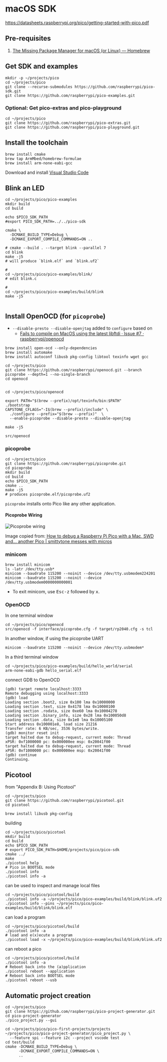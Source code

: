macOS SDK
=========

https://datasheets.raspberrypi.org/pico/getting-started-with-pico.pdf

Pre-requisites
--------------

1.	[The Missing Package Manager for macOS (or Linux) — Homebrew](https://brew.sh/)

Get SDK and examples
--------------------

```shell
mkdir -p ~/projects/pico
cd ~/projects/pico
git clone --recurse-submodules https://github.com/raspberrypi/pico-sdk.git
git clone https://github.com/raspberrypi/pico-examples.git
```

### Optional: Get pico-extras and pico-playground

```shell
cd ~/projects/pico
git clone https://github.com/raspberrypi/pico-extras.git
git clone https://github.com/raspberrypi/pico-playground.git
```

Install the toolchain
---------------------

```shell
brew install cmake
brew tap ArmMbed/homebrew-formulae
brew install arm-none-eabi-gcc
```

Download and install [Visual Studio Code](https://code.visualstudio.com/download)

Blink an LED
------------

```shell
cd ~/projects/pico/pico-examples
mkdir build
cd build

echo $PICO_SDK_PATH
#export PICO_SDK_PATH=../../pico-sdk

cmake \
  -DCMAKE_BUILD_TYPE=Debug \
  -DCMAKE_EXPORT_COMPILE_COMMANDS=ON ..

# cmake --build . --target blink --parallel 7
cd blink
make -j5
# will produce `blink.elf` and `blink.uf2`

#
cd ~/projects/pico/pico-examples/blink/
# edit blink.c

#
cd ~/projects/pico/pico-examples/build/blink
make -j5


```

Install OpenOCD (for `picoprobe`\)
----------------------------------

-	`--disable-presto --disable-openjtag` added to `configure` based on
	-	[Fails to compile on MacOS using the latest libftdi · Issue #7 · raspberrypi/openocd](https://github.com/raspberrypi/openocd/issues/7#issuecomment-766730331)

```shell
brew install open-ocd --only-dependencies
brew install automake
brew install autoconf libusb pkg-config libtool texinfo wget gcc

cd ~/projects/pico
git clone https://github.com/raspberrypi/openocd.git --branch picoprobe --depth=1 --no-single-branch
cd openocd


cd ~/projects/pico/openocd

export PATH="$(brew --prefix)/opt/texinfo/bin:$PATH"
./bootstrap
CAPSTONE_CFLAGS="-I$(brew --prefix)/include" \
  ./configure --prefix="$(brew --prefix)"  \
  --enable-picoprobe --disable-presto --disable-openjtag

make -j5

src/openocd
```

### picoprobe

```shell
cd ~/projects/pico
git clone https://github.com/raspberrypi/picoprobe.git
cd picoprobe
mkdir build
cd build
echo $PICO_SDK_PATH
cmake ..
make -j5
# produces picoprobe.elf/picoprobe.uf2
```

`picoprobe` installs onto Pico like any other application.

#### Picoprobe Wiring

![Picoprobe wiring](picoprobe/picoprobe-wiring-with-serial-1.png)

Image copied from: [How to debug a Raspberry Pi Pico with a Mac, SWD and… another Pico | smittytone messes with micros](https://blog.smittytone.net/2021/02/05/how-to-debug-a-raspberry-pi-pico-with-a-mac-swd/)

### minicom

```shell
brew install minicom
ls -latr /dev/tty.usb*
minicom --baudrate 115200 --noinit --device /dev/tty.usbmodem224201
minicom --baudrate 115200 --noinit --device /dev/tty.usbmodem0000000000001
```

-	To exit minicom, use <kbd>Esc-z</kbd> followed by <kbd>x</kbd>.

### OpenOCD

In one terminal window

```shell
cd ~/projects/pico/openocd
src/openocd -f interface/picoprobe.cfg -f target/rp2040.cfg -s tcl
```

In another window, if using the picoprobe UART

```shell
minicom --baudrate 115200 --noinit --device /dev/tty.usbmodem*
```

In a third terminal window

```shell
cd ~/projects/pico/pico-examples/build/hello_world/serial
arm-none-eabi-gdb hello_serial.elf
```

connect GDB to OpenOCD

```console
(gdb) target remote localhost:3333
Remote debugging using localhost:3333
(gdb) load
Loading section .boot2, size 0x100 lma 0x10000000
Loading section .text, size 0x4178 lma 0x10000100
Loading section .rodata, size 0xe60 lma 0x10004278
Loading section .binary_info, size 0x28 lma 0x100050d8
Loading section .data, size 0x1e0 lma 0x10005100
Start address 0x100001e8, load size 21216
Transfer rate: 6 KB/sec, 3536 bytes/write.
(gdb) monitor reset init
target halted due to debug-request, current mode: Thread
xPSR: 0xf1000000 pc: 0x000000ee msp: 0x20041f00
target halted due to debug-request, current mode: Thread
xPSR: 0xf1000000 pc: 0x000000ee msp: 0x20041f00
(gdb) continue
Continuing.
```

Picotool
--------

from "Appendix B: Using Picotool"

```shell
cd ~/projects/pico
git clone https://github.com/raspberrypi/picotool.git
cd picotool

brew install libusb pkg-config
```

building

```shell
cd ~/projects/pico/picotool
mkdir build
cd build
echo $PICO_SDK_PATH
# export PICO_SDK_PATH=$HOME/projects/pico/pico-sdk
cmake ../
make
./picotool help
# Pico in BOOTSEL mode
./picotool info
./picotool info -a
```

can be used to inspect and manage local files

```shell
cd ~/projects/pico/picotool/build
./picotool info -a ~/projects/pico/pico-examples/build/blink/blink.uf2
./picotool info --pins ~/projects/pico/pico-examples/build/blink/blink.elf
```

can load a program

```shell
cd ~/projects/pico/picotool/build
./picotool info -a
# load and e(x)ecute a program
./picotool load -x ~/projects/pico/pico-examples/build/blink/blink.uf2
```

can reboot a pico

```shell
cd ~/projects/pico/picotool/build
./picotool info -a
# Reboot back into the (a)pplication
./picotool reboot --application
# Reboot back into BOOTSEL mode
./picotool reboot --usb
```

Automatic project creation
--------------------------

```shell
cd ~/projects/pico
git clone https://github.com/raspberrypi/pico-project-generator.git
cd pico-project-generator
./pico_project.py --gui
```

```shell
cd ~/projects/pico/pico-first-projects/projects
~/projects/pico/pico-project-generator/pico_project.py \
  --feature spi --feature i2c --project vscode test
cd test/build
cmake -DCMAKE_BUILD_TYPE=Debug \
      -DCMAKE_EXPORT_COMPILE_COMMANDS=ON \
      ..


```
